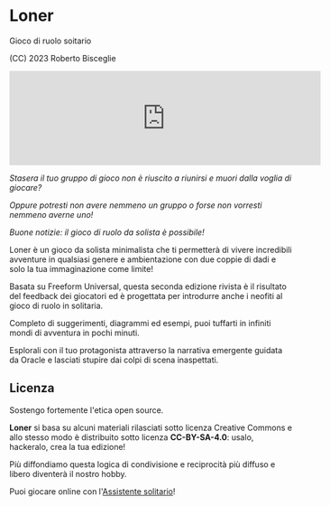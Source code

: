 # Loner
Gioco di ruolo soitario

(CC) 2023 Roberto Bisceglie

<iframe frameborder="0" src="https://itch.io/embed/1937826" width="552" height="167"><a href="https://zeruhur.itch.io/loner-edizione-italiana">Loner (edizione italiana) by Zotiquest Games</a></iframe>

*Stasera il tuo gruppo di gioco non è riuscito a riunirsi e muori dalla voglia di giocare?*

*Oppure potresti non avere nemmeno un gruppo o forse non vorresti nemmeno averne uno!*

*Buone notizie: il gioco di ruolo da solista è possibile!*

Loner è un gioco da solista minimalista che ti permetterà di vivere incredibili avventure in qualsiasi genere e ambientazione con due coppie di dadi e solo la tua immaginazione come limite!

Basata su Freeform Universal, questa seconda edizione rivista è il risultato del feedback dei giocatori ed è progettata per introdurre anche i neofiti al gioco di ruolo in solitaria.

Completo di suggerimenti, diagrammi ed esempi, puoi tuffarti in infiniti mondi di avventura in pochi minuti.

Esplorali con il tuo protagonista attraverso la narrativa emergente guidata da Oracle e lasciati stupire dai colpi di scena inaspettati.

## Licenza

Sostengo fortemente l'etica open source.

**Loner** si basa su alcuni materiali rilasciati sotto licenza Creative Commons e allo stesso modo è distribuito sotto licenza **CC-BY-SA-4.0**: usalo, hackeralo, crea la tua edizione!

Più diffondiamo questa logica di condivisione e reciprocità più diffuso e libero diventerà il nostro hobby.

Puoi giocare online con l'[Assistente solitario](https://zeruhur.space/loner-assistant/)!